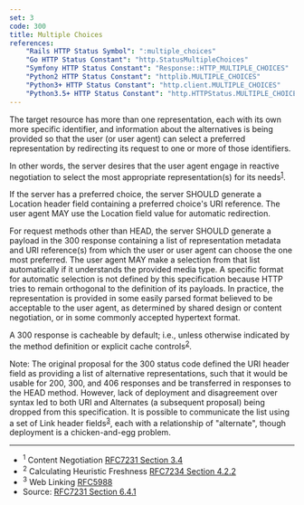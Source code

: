 ```yaml
---
set: 3
code: 300
title: Multiple Choices
references:
    "Rails HTTP Status Symbol": ":multiple_choices"
    "Go HTTP Status Constant": "http.StatusMultipleChoices"
    "Symfony HTTP Status Constant": "Response::HTTP_MULTIPLE_CHOICES"
    "Python2 HTTP Status Constant": "httplib.MULTIPLE_CHOICES"
    "Python3+ HTTP Status Constant": "http.client.MULTIPLE_CHOICES"
    "Python3.5+ HTTP Status Constant": "http.HTTPStatus.MULTIPLE_CHOICES"
---
```


The target resource has more than one representation, each with its own
more specific identifier, and information about the alternatives is
being provided so that the user (or user agent) can select a preferred
representation by redirecting its request to one or more of those
identifiers.

In other words, the server desires that the user agent engage in
reactive negotiation to select the most appropriate representation(s)
for its needs<sup>[1](#ref-1)</sup>.

If the server has a preferred choice, the server SHOULD generate a
Location header field containing a preferred choice's URI reference. The
user agent MAY use the Location field value for automatic redirection.

For request methods other than HEAD, the server SHOULD generate a
payload in the 300 response containing a list of representation metadata
and URI reference(s) from which the user or user agent can choose the
one most preferred. The user agent MAY make a selection from that list
automatically if it understands the provided media type. A specific
format for automatic selection is not defined by this specification
because HTTP tries to remain orthogonal to the definition of its
payloads. In practice, the representation is provided in some easily
parsed format believed to be acceptable to the user agent, as determined
by shared design or content negotiation, or in some commonly accepted
hypertext format.

A 300 response is cacheable by default; i.e., unless otherwise indicated
by the method definition or explicit cache
controls<sup>[2](#ref-2)</sup>.

Note: The original proposal for the 300 status code defined the URI
header field as providing a list of alternative representations, such
that it would be usable for 200, 300, and 406 responses and be
transferred in responses to the HEAD method. However, lack of deployment
and disagreement over syntax led to both URI and Alternates (a
subsequent proposal) being dropped from this specification. It is
possible to communicate the list using a set of Link header
fields<sup>[3](#ref-3)</sup>, each with a relationship of "alternate",
though deployment is a chicken-and-egg problem.

---

* <span id="ref-1"><sup>1</sup> Content Negotiation
[RFC7231 Section 3.4][2]</span>
* <span id="ref-2"><sup>2</sup> Calculating Heuristic Freshness
[RFC7234 Section 4.2.2][3]</span>
* <span id="ref-3"><sup>3</sup> Web Linking [RFC5988][4]</span>
* Source: [RFC7231 Section 6.4.1][1]

[1]: <http://tools.ietf.org/html/rfc7231#section-6.4.1>
[2]: <http://tools.ietf.org/html/rfc7231#section-3.4>
[3]: <http://tools.ietf.org/html/rfc7234#section-4.2.2>
[4]: <http://tools.ietf.org/html/rfc5988>
